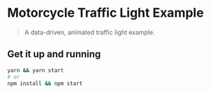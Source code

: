 # Motorcycle Traffic Light Example

> A data-driven, animated traffic light example.

## Get it up and running
```sh
yarn && yarn start 
# or
npm install && npm start
```
